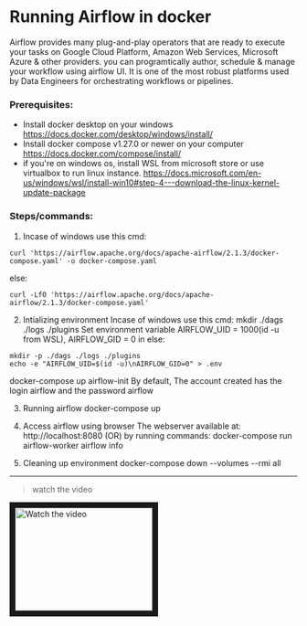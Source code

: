 # Running Airflow in docker
Airflow provides many plug-and-play operators that are ready to execute your tasks on Google Cloud Platform, Amazon Web Services, Microsoft Azure & other providers.
you can programtically author, schedule & manage your workflow using airflow UI.
It is one of the most robust platforms used by Data Engineers for orchestrating workflows or pipelines.

### Prerequisites:
- Install docker desktop on your windows https://docs.docker.com/desktop/windows/install/
- Install docker compose v1.27.0 or newer on your computer https://docs.docker.com/compose/install/
- if you're on windows os, install WSL from microsoft store or use virtualbox to run linux instance.
https://docs.microsoft.com/en-us/windows/wsl/install-win10#step-4---download-the-linux-kernel-update-package


### Steps/commands:

1. Incase of windows use this cmd:
```
curl 'https://airflow.apache.org/docs/apache-airflow/2.1.3/docker-compose.yaml' -o docker-compose.yaml 
```
else:
```
curl -LfO 'https://airflow.apache.org/docs/apache-airflow/2.1.3/docker-compose.yaml'
```

2. Intializing environment
Incase of windows use this cmd:
mkdir ./dags ./logs ./plugins
Set environment variable AIRFLOW_UID = 1000(id -u from WSL), AIRFLOW_GID = 0 in else: 
```
mkdir -p ./dags ./logs ./plugins
echo -e "AIRFLOW_UID=$(id -u)\nAIRFLOW_GID=0" > .env
```
docker-compose up airflow-init
By default, The account created has the login airflow and the password airflow

3. Running airflow
docker-compose up

4. Access airflow using browser
The webserver available at: http://localhost:8080
(OR)
by running commands:
docker-compose run airflow-worker airflow info


5. Cleaning up environment
docker-compose down --volumes --rmi all


---
> watch the video
<a href="http://www.youtube.com/watch?feature=player_embedded&v=rPv1wDQU6cw" target="_blank">
 <img src="http://img.youtube.com/vi/rPv1wDQU6cw/mqdefault.jpg" alt="Watch the video" width="240" height="180" border="10" />
</a>